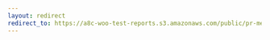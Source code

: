 ```yaml
---
layout: redirect
redirect_to: https://a8c-woo-test-reports.s3.amazonaws.com/public/pr-merge/41007/e2e/index.html
---
```

